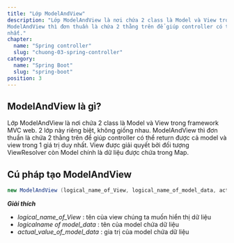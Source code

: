 ```yaml
---
title: "Lớp ModelAndView"
description: "Lớp ModelAndView là nơi chứa 2 class là Model và View trong framework MVC web. 2 lớp này riêng biệt, không giống nhau. 
ModelAndView thì đơn thuần là chứa 2 thằng trên để giúp controller có thể return được cả model và view trong 1 giá trị duy
nhất."
chapter:
  name: "Spring controller"
  slug: "chuong-03-spring-controller"
category:
  name: "Spring Boot"
  slug: "spring-boot"
position: 3
---
```


## ModelAndView là gì?

Lớp ModelAndView là nơi chứa 2 class là Model và View trong framework MVC web. 2 lớp này riêng biệt, không giống nhau. ModelAndView thì đơn thuần là chứa 2 thằng trên để giúp controller có thể return được cả model và view trong 1 giá trị duy
nhất.
View được giải quyết bởi đối tượng ViewResolver còn Model chính là dữ liệu được chứa trong Map.

## Cú pháp tạo ModelAndView

```java
new ModelAndView (logical_name_of_View, logical_name_of_model_data, actual_value_of_model_data)
```

**_Giải thích_**

- _logical_name_of_View_ : tên của view chúng ta muốn hiển thị dữ liệu
- _logical*name* of model_data_ : tên của model chứa dữ liệu
- _actual_value_of_model_data_ : gia trị của model chứa dữ liệu
